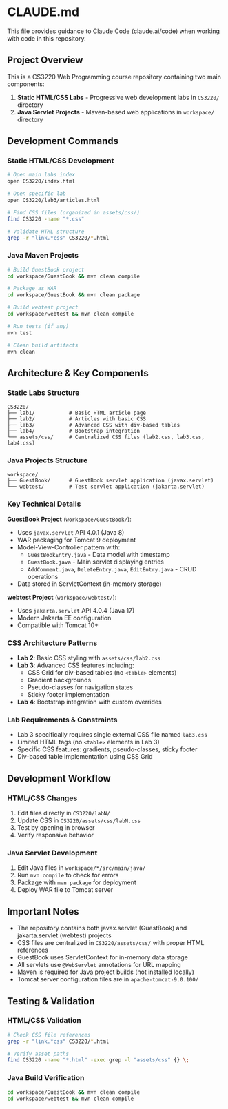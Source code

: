 # CLAUDE.md

This file provides guidance to Claude Code (claude.ai/code) when working with code in this repository.

## Project Overview

This is a CS3220 Web Programming course repository containing two main components:
1. **Static HTML/CSS Labs** - Progressive web development labs in `CS3220/` directory
2. **Java Servlet Projects** - Maven-based web applications in `workspace/` directory

## Development Commands

### Static HTML/CSS Development
```bash
# Open main labs index
open CS3220/index.html

# Open specific lab
open CS3220/lab3/articles.html

# Find CSS files (organized in assets/css/)
find CS3220 -name "*.css"

# Validate HTML structure
grep -r "link.*css" CS3220/*.html
```

### Java Maven Projects
```bash
# Build GuestBook project
cd workspace/GuestBook && mvn clean compile

# Package as WAR
cd workspace/GuestBook && mvn clean package

# Build webtest project
cd workspace/webtest && mvn clean compile

# Run tests (if any)
mvn test

# Clean build artifacts
mvn clean
```

## Architecture & Key Components

### Static Labs Structure
```
CS3220/
├── lab1/           # Basic HTML article page
├── lab2/           # Articles with basic CSS
├── lab3/           # Advanced CSS with div-based tables
├── lab4/           # Bootstrap integration
└── assets/css/     # Centralized CSS files (lab2.css, lab3.css, lab4.css)
```

### Java Projects Structure
```
workspace/
├── GuestBook/      # GuestBook servlet application (javax.servlet)
└── webtest/        # Test servlet application (jakarta.servlet)
```

### Key Technical Details

**GuestBook Project** (`workspace/GuestBook/`):
- Uses `javax.servlet` API 4.0.1 (Java 8)
- WAR packaging for Tomcat 9 deployment
- Model-View-Controller pattern with:
  - `GuestBookEntry.java` - Data model with timestamp
  - `GuestBook.java` - Main servlet displaying entries
  - `AddComment.java`, `DeleteEntry.java`, `EditEntry.java` - CRUD operations
- Data stored in ServletContext (in-memory storage)

**webtest Project** (`workspace/webtest/`):
- Uses `jakarta.servlet` API 4.0.4 (Java 17)
- Modern Jakarta EE configuration
- Compatible with Tomcat 10+

### CSS Architecture Patterns
- **Lab 2**: Basic CSS styling with `assets/css/lab2.css`
- **Lab 3**: Advanced CSS features including:
  - CSS Grid for div-based tables (no `<table>` elements)
  - Gradient backgrounds
  - Pseudo-classes for navigation states
  - Sticky footer implementation
- **Lab 4**: Bootstrap integration with custom overrides

### Lab Requirements & Constraints
- Lab 3 specifically requires single external CSS file named `lab3.css`
- Limited HTML tags (no `<table>` elements in Lab 3)
- Specific CSS features: gradients, pseudo-classes, sticky footer
- Div-based table implementation using CSS Grid

## Development Workflow

### HTML/CSS Changes
1. Edit files directly in `CS3220/labN/`
2. Update CSS in `CS3220/assets/css/labN.css`
3. Test by opening in browser
4. Verify responsive behavior

### Java Servlet Development
1. Edit Java files in `workspace/*/src/main/java/`
2. Run `mvn compile` to check for errors
3. Package with `mvn package` for deployment
4. Deploy WAR file to Tomcat server

## Important Notes

- The repository contains both javax.servlet (GuestBook) and jakarta.servlet (webtest) projects
- CSS files are centralized in `CS3220/assets/css/` with proper HTML references
- GuestBook uses ServletContext for in-memory data storage
- All servlets use `@WebServlet` annotations for URL mapping
- Maven is required for Java project builds (not installed locally)
- Tomcat server configuration files are in `apache-tomcat-9.0.100/`

## Testing & Validation

### HTML/CSS Validation
```bash
# Check CSS file references
grep -r "link.*css" CS3220/*.html

# Verify asset paths
find CS3220 -name "*.html" -exec grep -l "assets/css" {} \;
```

### Java Build Verification
```bash
cd workspace/GuestBook && mvn clean compile
cd workspace/webtest && mvn clean compile
```